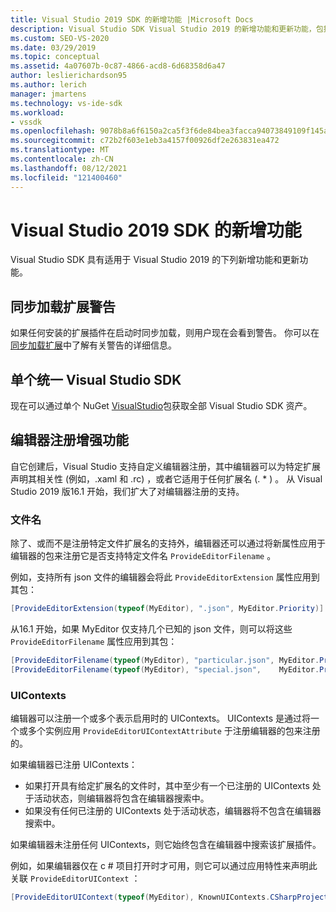 ```yaml
---
title: Visual Studio 2019 SDK 的新增功能 |Microsoft Docs
description: Visual Studio SDK Visual Studio 2019 的新增功能和更新功能，包括编辑器注册增强功能。
ms.custom: SEO-VS-2020
ms.date: 03/29/2019
ms.topic: conceptual
ms.assetid: 4a07607b-0c87-4866-acd8-6d68358d6a47
author: leslierichardson95
ms.author: lerich
manager: jmartens
ms.technology: vs-ide-sdk
ms.workload:
- vssdk
ms.openlocfilehash: 9078b8a6f6150a2ca5f3f6de84bea3facca94073849109f145a7cae64d172039
ms.sourcegitcommit: c72b2f603e1eb3a4157f00926df2e263831ea472
ms.translationtype: MT
ms.contentlocale: zh-CN
ms.lasthandoff: 08/12/2021
ms.locfileid: "121400460"
---
```

# <a name="whats-new-in-the-visual-studio-2019-sdk"></a>Visual Studio 2019 SDK 的新增功能

Visual Studio SDK 具有适用于 Visual Studio 2019 的下列新增功能和更新功能。

## <a name="synchronously-autoloaded-extensions-warning"></a>同步加载扩展警告

如果任何安装的扩展插件在启动时同步加载，则用户现在会看到警告。 你可以在 [同步加载扩展](synchronously-autoloaded-extensions.md)中了解有关警告的详细信息。

## <a name="single-unified-visual-studio-sdk"></a>单个统一 Visual Studio SDK

现在可以通过单个 NuGet [VisualStudio](https://www.nuget.org/packages/microsoft.visualstudio.sdk)包获取全部 Visual Studio SDK 资产。

## <a name="editor-registration-enhancements"></a>编辑器注册增强功能

自它创建后，Visual Studio 支持自定义编辑器注册，其中编辑器可以为特定扩展声明其相关性 (例如，.xaml 和 .rc) ，或者它适用于任何扩展名 (. * ) 。 从 Visual Studio 2019 版16.1 开始，我们扩大了对编辑器注册的支持。

### <a name="filenames"></a>文件名

除了、或而不是注册特定文件扩展名的支持外，编辑器还可以通过将新属性应用于编辑器的包来注册它是否支持特定文件名 `ProvideEditorFilename` 。

例如，支持所有 json 文件的编辑器会将此 `ProvideEditorExtension` 属性应用到其包：

```cs
[ProvideEditorExtension(typeof(MyEditor), ".json", MyEditor.Priority)]
```

从16.1 开始，如果 MyEditor 仅支持几个已知的 json 文件，则可以将这些 `ProvideEditorFilename` 属性应用到其包：

```cs
[ProvideEditorFilename(typeof(MyEditor), "particular.json", MyEditor.Priority)]
[ProvideEditorFilename(typeof(MyEditor), "special.json",    MyEditor.Priority)]
```

### <a name="uicontexts"></a>UIContexts

编辑器可以注册一个或多个表示启用时的 UIContexts。 UIContexts 是通过将一个或多个实例应用 `ProvideEditorUIContextAttribute` 于注册编辑器的包来注册的。

如果编辑器已注册 UIContexts：

- 如果打开具有给定扩展名的文件时，其中至少有一个已注册的 UIContexts 处于活动状态，则编辑器将包含在编辑器搜索中。
- 如果没有任何已注册的 UIContexts 处于活动状态，编辑器将不包含在编辑器搜索中。

如果编辑器未注册任何 UIContexts，则它始终包含在编辑器中搜索该扩展插件。

例如，如果编辑器仅在 c # 项目打开时才可用，则它可以通过应用特性来声明此关联 `ProvideEditorUIContext` ：

```cs
[ProvideEditorUIContext(typeof(MyEditor), KnownUIContexts.CSharpProjectContext)]
```
